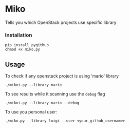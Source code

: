 # Miko
Tells you which OpenStack projects use specific library

### Installation

```
pip install pygithub
chmod +x miko.py
```

## Usage

To check if any openstack project is using 'mario' library

```
./mikoi.py --library mario
```

To see results while it scanning use the `debug` flag

```
./mikoi.py --library mario --debug
```

To use you personal user:

```
./miko.py --library luigi --user <your_github_username>
```
